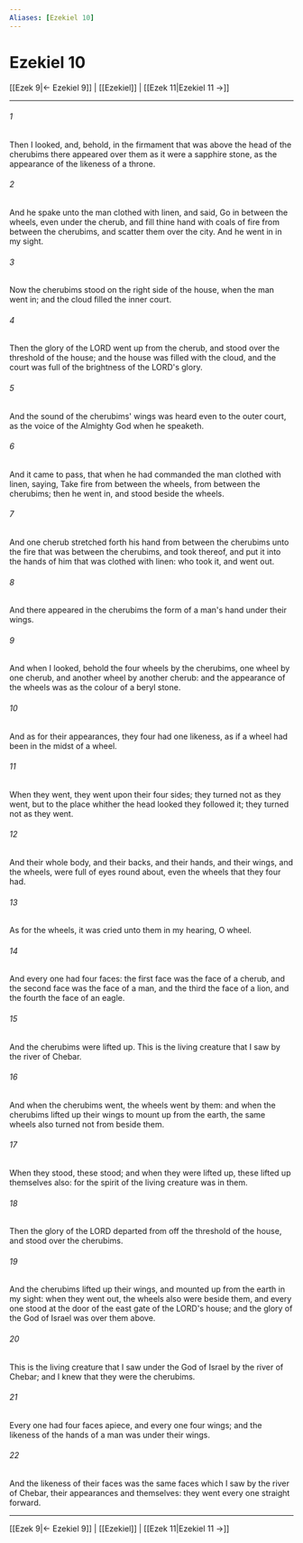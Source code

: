 ```yaml
---
Aliases: [Ezekiel 10]
---
```

# Ezekiel 10

[[Ezek 9|← Ezekiel 9]] | [[Ezekiel]] | [[Ezek 11|Ezekiel 11 →]]
***



###### 1 
Then I looked, and, behold, in the firmament that was above the head of the cherubims there appeared over them as it were a sapphire stone, as the appearance of the likeness of a throne. 

###### 2 
And he spake unto the man clothed with linen, and said, Go in between the wheels, even under the cherub, and fill thine hand with coals of fire from between the cherubims, and scatter them over the city. And he went in in my sight. 

###### 3 
Now the cherubims stood on the right side of the house, when the man went in; and the cloud filled the inner court. 

###### 4 
Then the glory of the LORD went up from the cherub, and stood over the threshold of the house; and the house was filled with the cloud, and the court was full of the brightness of the LORD's glory. 

###### 5 
And the sound of the cherubims' wings was heard even to the outer court, as the voice of the Almighty God when he speaketh. 

###### 6 
And it came to pass, that when he had commanded the man clothed with linen, saying, Take fire from between the wheels, from between the cherubims; then he went in, and stood beside the wheels. 

###### 7 
And one cherub stretched forth his hand from between the cherubims unto the fire that was between the cherubims, and took thereof, and put it into the hands of him that was clothed with linen: who took it, and went out. 

###### 8 
And there appeared in the cherubims the form of a man's hand under their wings. 

###### 9 
And when I looked, behold the four wheels by the cherubims, one wheel by one cherub, and another wheel by another cherub: and the appearance of the wheels was as the colour of a beryl stone. 

###### 10 
And as for their appearances, they four had one likeness, as if a wheel had been in the midst of a wheel. 

###### 11 
When they went, they went upon their four sides; they turned not as they went, but to the place whither the head looked they followed it; they turned not as they went. 

###### 12 
And their whole body, and their backs, and their hands, and their wings, and the wheels, were full of eyes round about, even the wheels that they four had. 

###### 13 
As for the wheels, it was cried unto them in my hearing, O wheel. 

###### 14 
And every one had four faces: the first face was the face of a cherub, and the second face was the face of a man, and the third the face of a lion, and the fourth the face of an eagle. 

###### 15 
And the cherubims were lifted up. This is the living creature that I saw by the river of Chebar. 

###### 16 
And when the cherubims went, the wheels went by them: and when the cherubims lifted up their wings to mount up from the earth, the same wheels also turned not from beside them. 

###### 17 
When they stood, these stood; and when they were lifted up, these lifted up themselves also: for the spirit of the living creature was in them. 

###### 18 
Then the glory of the LORD departed from off the threshold of the house, and stood over the cherubims. 

###### 19 
And the cherubims lifted up their wings, and mounted up from the earth in my sight: when they went out, the wheels also were beside them, and every one stood at the door of the east gate of the LORD's house; and the glory of the God of Israel was over them above. 

###### 20 
This is the living creature that I saw under the God of Israel by the river of Chebar; and I knew that they were the cherubims. 

###### 21 
Every one had four faces apiece, and every one four wings; and the likeness of the hands of a man was under their wings. 

###### 22 
And the likeness of their faces was the same faces which I saw by the river of Chebar, their appearances and themselves: they went every one straight forward.

***
[[Ezek 9|← Ezekiel 9]] | [[Ezekiel]] | [[Ezek 11|Ezekiel 11 →]]
